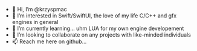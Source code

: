 - 👋 Hi, I’m @krzyspmac
- 👀 I’m interested in Swift/SwiftUI, the love of my life C/C++ and gfx engines in general
- 🌱 I’m currently learning... uhm LUA for my own engine developement
- 💞️ I’m looking to collaborate on any projects with like-minded individuals
- 📫 Reach me here on github...

<!---
krzyspmac/krzyspmac is a ✨ special ✨ repository because its `README.md` (this file) appears on your GitHub profile.
You can click the Preview link to take a look at your changes.
--->
